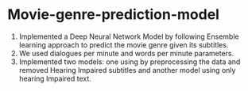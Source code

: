 # Movie-genre-prediction-model

1. Implemented a Deep Neural Network Model by following Ensemble learning approach to predict the movie genre given its subtitles. 
2. We used dialogues per minute and words per minute parameters.
3. Implemented two models: one using by preprocessing the data and removed Hearing Impaired subtitles and another model using only hearing Impaired text.
